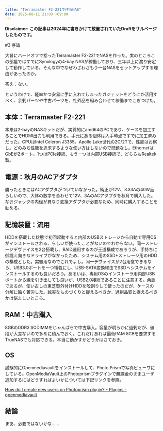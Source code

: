 ```yaml
---
title: "Terramaster F2-221で作るNAS"
date: 2025-08-11 21:00 +09:00
---
```


**Disclaimer: この記事は2024年に書きかけて放置されていたDraftをサルベージしたものです。**

#3 序論

大昔にハードオフで拾ったTerramaster F2-221でNASを作った。実のところこの部屋ではすでにSynologyの4-bay NASが稼働しており、三年以上に渡り安定して動作している。そんな中でなぜわざわざもう一台NASをセットアップする理由があったのか。

答え：ない。

というわけで、軽率かつ安易に手に入れてしまったガジェットをどうにか活用すべく、余剰パーツや中古パーツを、社外品を組み合わせて稼働までこぎつけた。

## 本体：Terramaster F2-221

本来は2-bayのNASキットだが、実質的にamd64のPCであり、ケースを加工することでHDMI出力も利用できる。手元にある個体は入手時点ですでに加工済みだった。CPUはIntel Celeron J3355。Apollo Lake世代の2C/2Tで、性能はお察し。どのみち性能を追求するような使い方はしないので問題なし。EthernetはGbEが2ポート。1つはPCIe接続、もう一つは内部USB接続で、どちらもRealtek製。

## 電源：秋月のACアダプタ

勝ったときにはACアダプタがついていなかった。純正が12V、3.33Aの40W品らしいので、大体の数字を合わせて12V、3AのACアダプタを秋月で購入した。なおジャックの内径が異なり変換アダプタが必要なため、同時に購入することを勧める。

## 記憶装置：流用

HDDを搭載した状態で初回起動すると内部のUSBストレージから自動で専用OSがインストールされる、らしいが使ったことがないのでわからない。同一ストレージデヴァイスを2台搭載し、RAID運用するのが王道構成であろうが、手持ちに御誂え向きなドライブがなかったため、システム用のSSD+ストレージ用のHDDの構成とした。実験用なのでこれでよし。同一デヴァイスが2台用意できるなら、USB3.0ポートを一つ犠牲にし、USB-SATA変換経由でSSDへシステムをインストールするのも良いだろう。あるいは、専用OSのインストーラ用内部USBポートから線を引き出しても良いが、USB2.0接続であることに注意する。余談であるが、使い古しの東芝製外付けHDDを殻割りして使ったのだが、ケースの分解に酷く苦労した。誠実なものづくりと捉えるべきか、過剰品質と捉えるべきかは悩ましいところ。

## RAM：中古購入

8GBのDDR3 SODIMMをじゃんぱらで中古購入。容量が明らかに過剰だが、値段が大差ないので多めに積んでおく。これだけあれば最低RAM 8GBを要求するTrueNASでも対応できる。本当に動かすかどうかはさておき。

## OS

試験的にOpenmediavaultをインストールして、Photo Prismで写真ビューワにしている。OpenMediaVault上のPhotoprismプラグインで無課金のままユーザ追加するにはどうすればよいかについては下記リンクを参照。

[How do I create new users on Photoprism plugin? - Plugins - openmediavault](https://forum.openmediavault.org/index.php?thread/53475-how-do-i-create-new-users-on-photoprism-plugin/)

## 結論

まあ、必要ではないかな……
